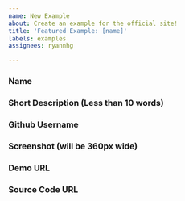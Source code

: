 ```yaml
---
name: New Example
about: Create an example for the official site!
title: 'Featured Example: [name]'
labels: examples
assignees: ryannhg

---
```


### Name

### Short Description (Less than 10 words)

### Github Username

### Screenshot (will be 360px wide)

### Demo URL

### Source Code URL
